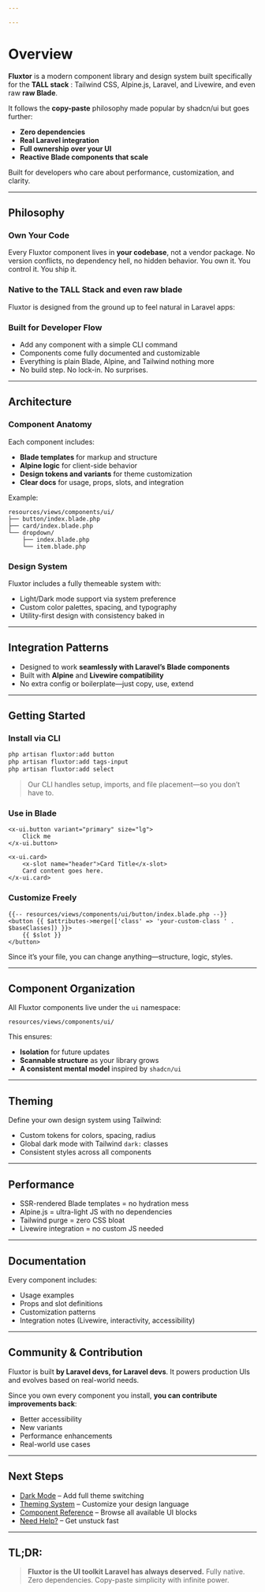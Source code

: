 ```yaml
---

---
```

# Overview

**Fluxtor** is a modern component library and design system built specifically for the **TALL stack** : Tailwind CSS, Alpine.js, Laravel, and Livewire, and even raw **raw Blade**.

It follows the **copy-paste** philosophy made popular by shadcn/ui but goes further:

* **Zero dependencies**
* **Real Laravel integration**
* **Full ownership over your UI**
* **Reactive Blade components that scale**

Built for developers who care about performance, customization, and clarity.

---

## Philosophy

###  Own Your Code

Every Fluxtor component lives in **your codebase**, not a vendor package.
No version conflicts, no dependency hell, no hidden behavior.
You own it. You control it. You ship it.

### Native to the TALL Stack and even raw blade 

Fluxtor is designed from the ground up to feel natural in Laravel apps:

### Built for Developer Flow

* Add any component with a simple CLI command
* Components come fully documented and customizable
* Everything is plain Blade, Alpine, and Tailwind nothing more
* No build step. No lock-in. No surprises.

---

## Architecture

### Component Anatomy

Each component includes:

* **Blade templates** for markup and structure
* **Alpine logic** for client-side behavior
* **Design tokens and variants** for theme customization
* **Clear docs** for usage, props, slots, and integration

Example:

```
resources/views/components/ui/
├── button/index.blade.php
├── card/index.blade.php
└── dropdown/
    ├── index.blade.php
    └── item.blade.php
```

### Design System

Fluxtor includes a fully themeable system with:

* Light/Dark mode support via system preference
* Custom color palettes, spacing, and typography
* Utility-first design with consistency baked in

---

## Integration Patterns

* Designed to work **seamlessly with Laravel’s Blade components**
* Built with **Alpine** and **Livewire compatibility**
* No extra config or boilerplate—just copy, use, extend

---

## Getting Started

###  Install via CLI

```bash
php artisan fluxtor:add button
php artisan fluxtor:add tags-input
php artisan fluxtor:add select
```

> Our CLI handles setup, imports, and file placement—so you don’t have to.

### Use in Blade

```blade
<x-ui.button variant="primary" size="lg">
    Click me
</x-ui.button>

<x-ui.card>
    <x-slot name="header">Card Title</x-slot>
    Card content goes here.
</x-ui.card>
```

### Customize Freely

```blade
{{-- resources/views/components/ui/button/index.blade.php --}}
<button {{ $attributes->merge(['class' => 'your-custom-class ' . $baseClasses]) }}>
    {{ $slot }}
</button>
```

Since it’s your file, you can change anything—structure, logic, styles.

---

## Component Organization

All Fluxtor components live under the `ui` namespace:

```
resources/views/components/ui/
```

This ensures:

* **Isolation** for future updates
* **Scannable structure** as your library grows
* **A consistent mental model** inspired by `shadcn/ui`

---

## Theming

Define your own design system using Tailwind:

* Custom tokens for colors, spacing, radius
* Global dark mode with Tailwind `dark:` classes
* Consistent styles across all components

---

## Performance

* SSR-rendered Blade templates = no hydration mess
* Alpine.js = ultra-light JS with no dependencies
* Tailwind purge = zero CSS bloat
* Livewire integration = no custom JS needed

---

##  Documentation

Every component includes:

* Usage examples
* Props and slot definitions
* Customization patterns
* Integration notes (Livewire, interactivity, accessibility)

---

##  Community & Contribution

Fluxtor is built **by Laravel devs, for Laravel devs**.
It powers production UIs and evolves based on real-world needs.

Since you own every component you install, **you can contribute improvements back**:

* Better accessibility
* New variants
* Performance enhancements
* Real-world use cases

---

## Next Steps

* [Dark Mode](/docs/dark-mode) – Add full theme switching
* [Theming System](/docs/theming) – Customize your design language
* [Component Reference](/docs/components) – Browse all available UI blocks
* [Need Help?](/docs/help) – Get unstuck fast

---

## TL;DR:

> **Fluxtor is the UI toolkit Laravel has always deserved.**
> Fully native. Zero dependencies. Copy-paste simplicity with infinite power.

